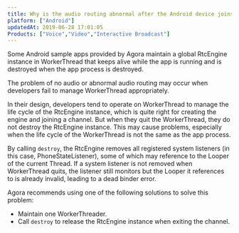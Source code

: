```yaml
---
title: Why is the audio routing abnormal after the Android device joins the channel?
platform: ["Android"]
updatedAt: 2019-06-28 17:01:05
Products: ["Voice","Video","Interactive Broadcast"]
---
```

Some Android sample apps provided by Agora maintain a global RtcEngine instance in WorkerThread that keeps alive while the app is running and is destroyed when the app process is destroyed.

The problem of no audio or abnormal audio routing may occur when developers fail to manage WorkerThread appropriately.

In their design, developers tend to operate on WorkerThread to manage the life cycle of the RtcEngine instance, which is quite right for creating the engine and joining a channel. But when they quit the WorkerThread, they do not destroy the RtcEngine instance. This may cause problems, especially when the life cycle of the WorkerThread is not the same as the app process.

By calling `destroy`, the RtcEngine removes all registered system listeners (in this case, PhoneStateListener), some of which may reference to the Looper of the current Thread. If a system listener is not removed when WorkerThread quits, the listener still monitors but the Looper it references to is already invalid, leading to a dead binder error.

Agora recommends using one of the following solutions to solve this problem:

* Maintain one WorkerThreader.
* Call `destroy` to release the RtcEngine instance when exiting the channel.